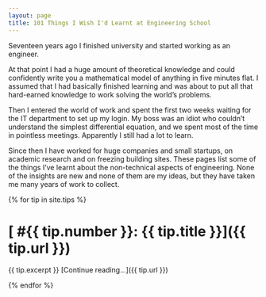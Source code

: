 ```yaml
---
layout: page
title: 101 Things I Wish I'd Learnt at Engineering School
---
```


Seventeen years ago I finished university and started working as an engineer.

At that point I had a huge amount of theoretical knowledge and could confidently write you a mathematical model of anything in five minutes flat.  I assumed that I had basically finished learning and was about to put all that hard-earned knowledge to work solving the world’s problems.

Then I entered the world of work and spent the first two weeks waiting for the IT department to set up my login.  My boss was an idiot who couldn’t understand the simplest differential equation, and we spent most of the time in pointless meetings.  Apparently I still had a lot to learn.

Since then I have worked for huge companies and small startups, on academic research and on freezing building sites.  These pages list some of the things I’ve learnt about the non-technical aspects of engineering.  None of the insights are new and none of them are my ideas, but they have taken me many years of work to collect.

{% for tip in site.tips %}

# [ #{{ tip.number }}: {{ tip.title }}]({{ tip.url }})

{{ tip.excerpt }} [Continue reading...]({{ tip.url }})

{% endfor %}
